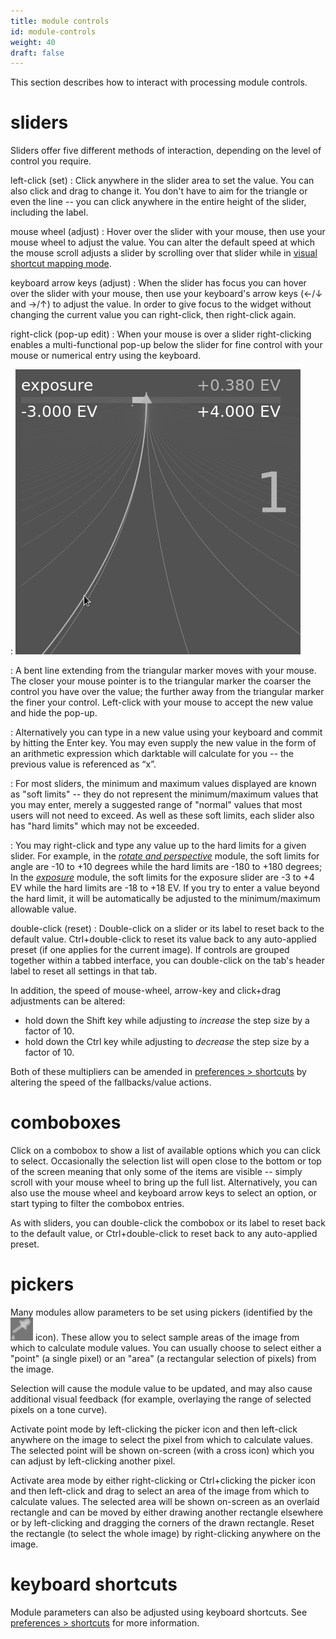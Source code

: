 ```yaml
---
title: module controls
id: module-controls
weight: 40
draft: false
---
```


This section describes how to interact with processing module controls.

# sliders

Sliders offer five different methods of interaction, depending on the level of control you require.

left-click (set)
: Click anywhere in the slider area to set the value. You can also click and drag to change it. You don't have to aim for the triangle or even the line -- you can click anywhere in the entire height of the slider, including the label.

mouse wheel (adjust)
: Hover over the slider with your mouse, then use your mouse wheel to adjust the value. You can alter the default speed at which the mouse scroll adjusts a slider by scrolling over that slider while in [visual shortcut mapping mode](../../preferences-settings/shortcuts.md#visual-shortcut-mapping).

keyboard arrow keys (adjust)
: When the slider has focus you can hover over the slider with your mouse, then use your keyboard's arrow keys (←/↓ and →/↑) to adjust the value. In order to give focus to the widget without changing the current value you can right-click, then right-click again.

right-click (pop-up edit)
: When your mouse is over a slider right-clicking enables a multi-functional pop-up below the slider for fine control with your mouse or numerical entry using the keyboard.

: ![bauhaus](./module-controls/bauhaus.png#w33)

: A bent line extending from the triangular marker moves with your mouse. The closer your mouse pointer is to the triangular marker the coarser the control you have over the value; the further away from the triangular marker the finer your control. Left-click with your mouse to accept the new value and hide the pop-up.

: Alternatively you can type in a new value using your keyboard and commit by hitting the Enter key. You may even supply the new value in the form of an arithmetic expression which darktable will calculate for you -- the previous value is referenced as “x”.

: For most sliders, the minimum and maximum values displayed are known as "soft limits" -- they do not represent the minimum/maximum values that you may enter, merely a suggested range of "normal" values that most users will not need to exceed. As well as these soft limits, each slider also has "hard limits" which may not be exceeded.

: You may right-click and type any value up to the hard limits for a given slider. For example, in the [_rotate and perspective_](../../module-reference/processing-modules/rotate-perspective.md) module, the soft limits for angle are -10 to +10 degrees while the hard limits are -180 to +180 degrees; In the [_exposure_](../../module-reference/processing-modules/exposure.md) module, the soft limits for the exposure slider are -3 to +4 EV while the hard limits are -18 to +18 EV. If you try to enter a value beyond the hard limit, it will be automatically be adjusted to the minimum/maximum allowable value.

double-click (reset)
: Double-click on a slider or its label to reset back to the default value. Ctrl+double-click to reset its value back to any auto-applied preset (if one applies for the current image). If controls are grouped together within a tabbed interface, you can double-click on the tab's header label to reset all settings in that tab.

In addition, the speed of mouse-wheel, arrow-key and click+drag adjustments can be altered:

 - hold down the Shift key while adjusting to _increase_ the step size by a factor of 10. 
 - hold down the Ctrl key while adjusting to _decrease_ the step size by a factor of 10.

Both of these multipliers can be amended in [preferences > shortcuts](../../preferences-settings/shortcuts.md) by altering the speed of the fallbacks/value actions.

# comboboxes

Click on a combobox to show a list of available options which you can click to select. Occasionally the selection list will open close to the bottom or top of the screen meaning that only some of the items are visible -- simply scroll with your mouse wheel to bring up the full list. Alternatively, you can also use the mouse wheel and keyboard arrow keys to select an option, or start typing to filter the combobox entries.

As with sliders, you can double-click the combobox or its label to reset back to the default value, or Ctrl+double-click to reset back to any auto-applied preset.

# pickers

Many modules allow parameters to be set using pickers (identified by the ![picker-icon](./module-controls/color-picker.png#icon) icon). These allow you to select sample areas of the image from which to calculate module values. You can usually choose to select either a "point" (a single pixel) or an "area" (a rectangular selection of pixels) from the image.

Selection will cause the module value to be updated, and may also cause additional visual feedback (for example, overlaying the range of selected pixels on a tone curve).

Activate point mode by left-clicking the picker icon and then left-click anywhere on the image to select the pixel from which to calculate values. The selected point will be shown on-screen (with a cross icon) which you can adjust by left-clicking another pixel.

Activate area mode by either right-clicking or Ctrl+clicking the picker icon and then left-click and drag to select an area of the image from which to calculate values. The selected area will be shown on-screen as an overlaid rectangle and can be moved by either drawing another rectangle elsewhere or by left-clicking and dragging the corners of the drawn rectangle. Reset the rectangle (to select the whole image) by right-clicking anywhere on the image.

# keyboard shortcuts

Module parameters can also be adjusted using keyboard shortcuts. See [preferences > shortcuts](../../preferences-settings/shortcuts.md) for more information.
